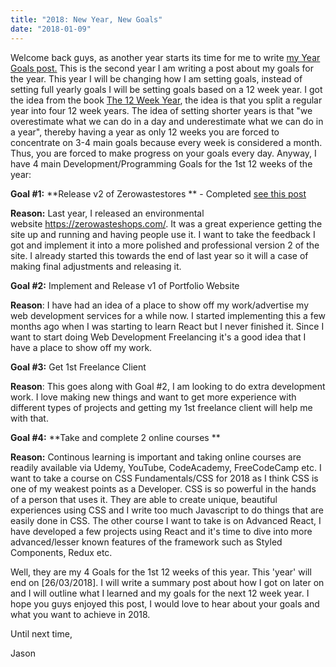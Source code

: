 ```yaml
---
title: "2018: New Year, New Goals"
date: "2018-01-09"
---
```


Welcome back guys, as another year starts its time for me to write [my Year Goals post.](https://wp.me/p7DVqH-4W) This is the second year I am writing a post about my goals for the year. This year I will be changing how I am setting goals, instead of setting full yearly goals I will be setting goals based on a 12 week year. I got the idea from the book [The 12 Week Year](https://12weekyear.com/), the idea is that you split a regular year into four 12 week years. The idea of setting shorter years is that "we overestimate what we can do in a day and underestimate what we can do in a year", thereby having a year as only 12 weeks you are forced to concentrate on 3-4 main goals because every week is considered a month. Thus, you are forced to make progress on your goals every day. Anyway, I have 4 main Development/Programming Goals for the 1st 12 weeks of the year:

**Goal #1:** **Release v2 of Zerowastestores ** - Completed [see this post](http://thedeployguy.com/zerowasteshops-released-my-new-project/)

**Reason:** Last year, I released an environmental website https://zerowasteshops.com/. It was a great experience getting the site up and running and having people use it. I want to take the feedback I got and implement it into a more polished and professional version 2 of the site. I already started this towards the end of last year so it will a case of making final adjustments and releasing it.

**Goal #2:** Implement and Release v1 of Portfolio Website

**Reason**: I have had an idea of a place to show off my work/advertise my web development services for a while now. I started implementing this a few months ago when I was starting to learn React but I never finished it. Since I want to start doing Web Development Freelancing it's a good idea that I have a place to show off my work.

**Goal #3:** Get 1st Freelance Client

**Reason**: This goes along with Goal #2, I am looking to do extra development work. I love making new things and want to get more experience with different types of projects and getting my 1st freelance client will help me with that.

**Goal #4:** **Take and complete 2 online courses **

**Reason:** Continous learning is important and taking online courses are readily available via Udemy, YouTube, CodeAcademy, FreeCodeCamp etc. I want to take a course on CSS Fundamentals/CSS for 2018 as I think CSS is one of my weakest points as a Developer. CSS is so powerful in the hands of a person that uses it. They are able to create unique, beautiful experiences using CSS and I write too much Javascript to do things that are easily done in CSS. The other course I want to take is on Advanced React, I have developed a few projects using React and it's time to dive into more advanced/lesser known features of the framework such as Styled Components, Redux etc.

Well, they are my 4 Goals for the 1st 12 weeks of this year. This 'year' will end on \[26/03/2018\]. I will write a summary post about how I got on later on and I will outline what I learned and my goals for the next 12 week year. I hope you guys enjoyed this post, I would love to hear about your goals and what you want to achieve in 2018.

Until next time,

Jason
